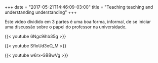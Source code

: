 +++
date = "2017-05-21T14:46:09-03:00"
title = "Teaching teaching and understanding understanding"
+++

Este vídeo dividido em 3 partes é uma boa forma, informal, de se iniciar uma discussão sobre o papel do professor na universidade.

{{< youtube 6Ngc9ihb35g >}}

{{< youtube SfloUd3eO_M >}}

{{< youtube w6rx-GBBwVg >}}
